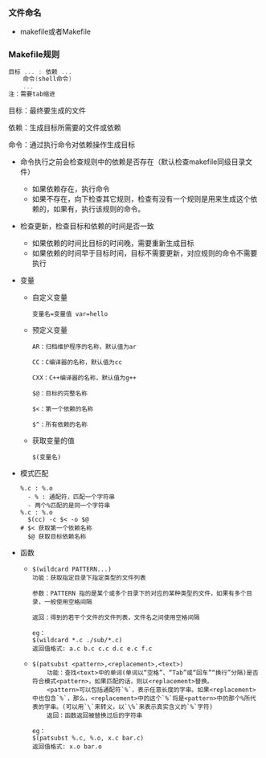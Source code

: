 ### 文件命名

- makefile或者Makefile



### Makefile规则

```C++
目标 ... : 依赖 ...
	命令(shell命令)
	...
注：需要tab缩进
```

目标：最终要生成的文件

依赖：生成目标所需要的文件或依赖

命令：通过执行命令对依赖操作生成目标

- 命令执行之前会检查规则中的依赖是否存在（默认检查makefile同级目录文件）
  - 如果依赖存在，执行命令
  - 如果不存在，向下检查其它规则，检查有没有一个规则是用来生成这个依赖的，如果有，执行该规则的命令。
- 检查更新，检查目标和依赖的时间是否一致
  - 如果依赖的时间比目标的时间晚，需要重新生成目标
  - 如果依赖的时间早于目标时间，目标不需要更新，对应规则的命令不需要执行

- 变量

  - 自定义变量

    ```
    变量名=变量值	var=hello
    ```

    

  - 预定义变量

    ```
    AR：归档维护程序的名称，默认值为ar
    
    CC：C编译器的名称，默认值为cc
    
    CXX：C++编译器的名称，默认值为g++
    
    $@：目标的完整名称
    
    $<：第一个依赖的名称
    
    $^：所有依赖的名称
    ```

    

  - 获取变量的值

    ```
    $(变量名)
    ```

- 模式匹配

  ```
  %.c : %.o
  	- % : 通配符，匹配一个字符串
  	- 两个%匹配的是同一个字符串
  %.c : %.o
  	$(cc) -c $< -o $@
  # $< 获取第一个依赖名称
    $@ 获取目标依赖名称
  ```

- 函数

  - ```
    $(wildcard PATTERN...) 
    功能：获取指定目录下指定类型的文件列表 
    
    参数：PATTERN 指的是某个或多个目录下的对应的某种类型的文件，如果有多个目录，一般使用空格间隔 
    
    返回：得到的若干个文件的文件列表，文件名之间使用空格间隔 
    
    eg：
    $(wildcard *.c ./sub/*.c) 
    返回值格式: a.c b.c c.c d.c e.c f.c
    ```

  - ```
    $(patsubst <pattern>,<replacement>,<text>)
    	功能：查找<text>中的单词(单词以“空格”、“Tab”或“回车”“换行”分隔)是否符合模式<pattern>，如果匹配的话，则以<replacement>替换。
    	<pattern>可以包括通配符`%`，表示任意长度的字串。如果<replacement>中也包含`%`，那么，<replacement>中的这个`%`将是<pattern>中的那个%所代表的字串。(可以用`\`来转义，以`\%`来表示真实含义的`%`字符)
    	返回：函数返回被替换过后的字符串
    	
    eg：
    $(patsubst %.c, %.o, x.c bar.c)
    返回值格式: x.o bar.o
    ```

    

  



